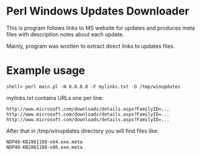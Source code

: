 Perl Windows Updates Downloader
===============================


This is program follows links to MS website for updates
and produces meta files with description notes about each update.

Mainly, program was wrotten to extract direct links to updates files.


Example usage
=============


```
shell> perl main.pl -N 8.8.8.8 -F mylinks.txt -D /tmp/winupdates
```

mylinks.txt contains URLs one per line:

```
http://www.microsoft.com/downloads/details.aspx?FamilyID=...
http://www.microsoft.com/downloads/details.aspx?FamilyID=...
http://www.microsoft.com/downloads/details.aspx?FamilyID=...
```

After that in /tmp/winupdates directory you will find files like:

```
NDP40-KB2861188-x64.exe.meta
NDP40-KB2861188-x86.exe.meta
```
